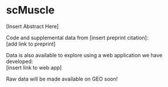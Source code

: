 # scMuscle

[Insert Abstract Here]

Code and supplemental data from [insert preprint citation]:  
[add link to preprint]

Data is also available to explore using a web application we have developed:  
[insert link to web app]

Raw data will be made available on GEO soon!
